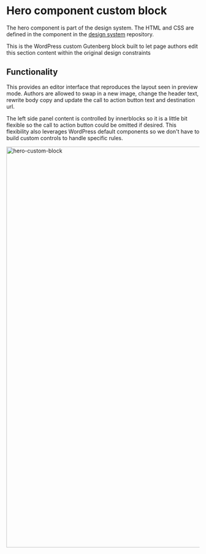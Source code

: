 # Hero component custom block

The hero component is part of the design system. The HTML and CSS are defined in the component in the <a href="https://github.com/cagov/design-system/tree/component-hero/components/hero">design system</a> repository.

This is the WordPress custom Gutenberg block built to let page authors edit this section content within the original design constraints

## Functionality

This provides an editor interface that reproduces the layout seen in preview mode. Authors are allowed to swap in a new image, change the header text, rewrite body copy and update the call to action button text and destination url.

The left side panel content is controlled by innerblocks so it is a little bit flexible so the call to action button could be omitted if desired. This flexibility also leverages WordPress default components so we don't have to build custom controls to handle specific rules.

<img width="1043" alt="hero-custom-block" src="https://user-images.githubusercontent.com/353360/120737560-25ee0000-c4a3-11eb-95a3-d11605fb561d.png">
